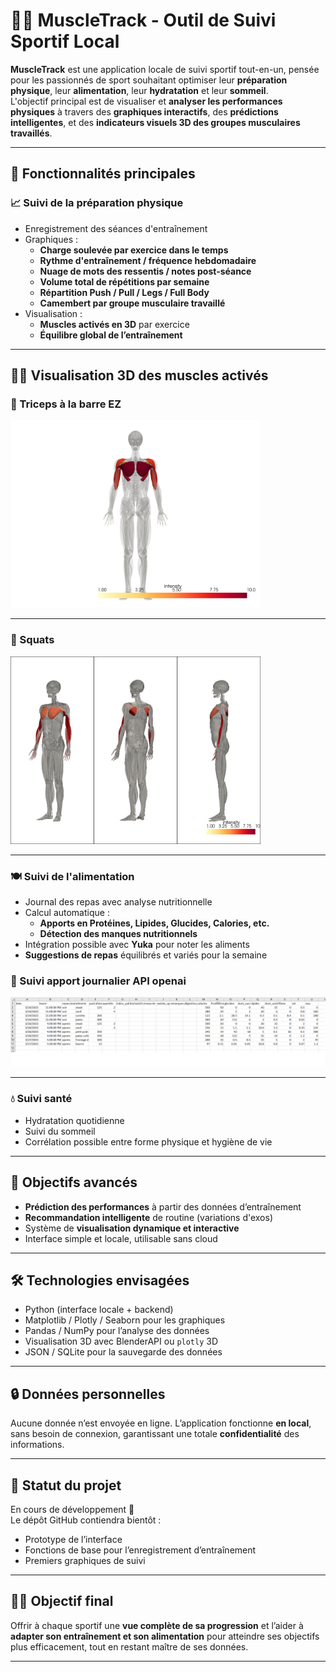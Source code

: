 # 🏋️‍♂️ MuscleTrack - Outil de Suivi Sportif Local

**MuscleTrack** est une application locale de suivi sportif tout-en-un, pensée pour les passionnés de sport souhaitant optimiser leur **préparation physique**, leur **alimentation**, leur **hydratation** et leur **sommeil**.  
L'objectif principal est de visualiser et **analyser les performances physiques** à travers des **graphiques interactifs**, des **prédictions intelligentes**, et des **indicateurs visuels 3D des groupes musculaires travaillés**.

---

## 🚀 Fonctionnalités principales

### 📈 Suivi de la préparation physique
- Enregistrement des séances d'entraînement
- Graphiques :
  - **Charge soulevée par exercice dans le temps**
  - **Rythme d'entraînement / fréquence hebdomadaire**
  - **Nuage de mots des ressentis / notes post-séance**
  - **Volume total de répétitions par semaine**
  - **Répartition Push / Pull / Legs / Full Body**
  - **Camembert par groupe musculaire travaillé**
- Visualisation :
  - **Muscles activés en 3D** par exercice
  - **Équilibre global de l’entraînement**

---

## 🧍‍♂️ Visualisation 3D des muscles activés

### 🔹 Triceps à la barre EZ  
<img src="assets/triceps_barre_ez_3D.png" alt="Triceps à la barre EZ" width="400"/>

---

### 🔹 Squats  
<img src="assets/squats_3D.png" alt="Squats" width="400"/>

---



### 🍽️ Suivi de l'alimentation
- Journal des repas avec analyse nutritionnelle
- Calcul automatique :
  - **Apports en Protéines, Lipides, Glucides, Calories, etc.**
  - **Détection des manques nutritionnels**
- Intégration possible avec **Yuka** pour noter les aliments
- **Suggestions de repas** équilibrés et variés pour la semaine

### 🔹 Suivi apport journalier API openai 
<img src="assets/food_complet.png" alt="Squats" width="600"/>

---

### 💧 Suivi santé
- Hydratation quotidienne
- Suivi du sommeil
- Corrélation possible entre forme physique et hygiène de vie

---

## 🔮 Objectifs avancés

- **Prédiction des performances** à partir des données d’entraînement
- **Recommandation intelligente** de routine (variations d'exos)
- Système de **visualisation dynamique et interactive**
- Interface simple et locale, utilisable sans cloud

---

## 🛠️ Technologies envisagées
- Python (interface locale + backend)
- Matplotlib / Plotly / Seaborn pour les graphiques
- Pandas / NumPy pour l’analyse des données
- Visualisation 3D avec BlenderAPI ou `plotly` 3D
- JSON / SQLite pour la sauvegarde des données

---

## 🔒 Données personnelles
Aucune donnée n’est envoyée en ligne. L’application fonctionne **en local**, sans besoin de connexion, garantissant une totale **confidentialité** des informations.

---

## 📌 Statut du projet
En cours de développement 🚧  
Le dépôt GitHub contiendra bientôt :
- Prototype de l’interface
- Fonctions de base pour l’enregistrement d’entraînement
- Premiers graphiques de suivi

---

## 🙋‍♂️ Objectif final
Offrir à chaque sportif une **vue complète de sa progression** et l’aider à **adapter son entraînement et son alimentation** pour atteindre ses objectifs plus efficacement, tout en restant maître de ses données.

---

